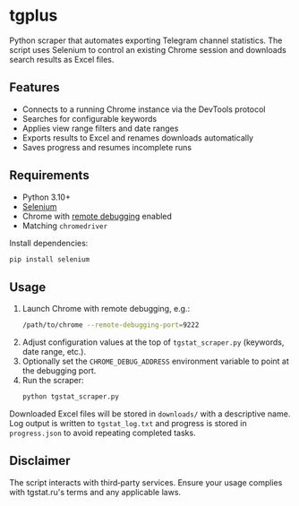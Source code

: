 # tgplus

Python scraper that automates exporting Telegram channel statistics. The script uses Selenium to control an existing Chrome session and downloads search results as Excel files.

## Features
- Connects to a running Chrome instance via the DevTools protocol
- Searches for configurable keywords
- Applies view range filters and date ranges
- Exports results to Excel and renames downloads automatically
- Saves progress and resumes incomplete runs

## Requirements
- Python 3.10+
- [Selenium](https://pypi.org/project/selenium/)
- Chrome with [remote debugging](https://chromedevtools.github.io/devtools-protocol/#how-do-i-access-the-protocol) enabled
- Matching `chromedriver`

Install dependencies:

```bash
pip install selenium
```

## Usage
1. Launch Chrome with remote debugging, e.g.:
   ```bash
   /path/to/chrome --remote-debugging-port=9222
   ```
2. Adjust configuration values at the top of `tgstat_scraper.py` (keywords, date range, etc.).
3. Optionally set the `CHROME_DEBUG_ADDRESS` environment variable to point at the debugging port.
4. Run the scraper:
   ```bash
   python tgstat_scraper.py
   ```

Downloaded Excel files will be stored in `downloads/` with a descriptive name. Log output is written to `tgstat_log.txt` and progress is stored in `progress.json` to avoid repeating completed tasks.

## Disclaimer
The script interacts with third‑party services. Ensure your usage complies with tgstat.ru's terms and any applicable laws.

